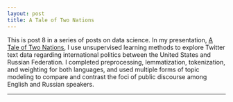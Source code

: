 ```yaml
---
layout: post
title: A Tale of Two Nations
---
```


This is post 8 in a series of posts on data science.  In my presentation, [A Tale of Two Nations](https://github.com/Codr99/Portfolio/blob/master/Tale2Nations.pdf), I use unsupervised learning methods to explore Twitter text data regarding international politics between the United States and Russian Federation.  I completed preprocessing, lemmatization, tokenization, and weighting for both languages, and used multiple forms of topic modeling to compare and contrast the foci of public discourse among English and Russian speakers.

<hr>
